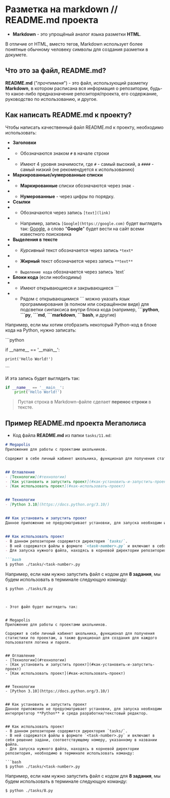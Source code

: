 # Разметка на markdown // README.md проекта

- **Markdown** - это упрощёный аналог языка разметки **HTML**.

В отличие от HTML, вместо тегов, Markdown использует более понятные обычному человеку символы для создания разметки в докумете.


## Что это за файл, README.md?
**README.md** ("*прочтименя*") - это файл, использующий разметку **Markdown**, в котором расписана вся информация о репозитории, будь-то какое-либо предназначение репозиторя/проекта, его содержание, руководство по использованию, и другое.


## Как написать README.md к проекту?
Чтобы написать качественный файл README.md к проекту, необходимо использовать:

- **Заголовки**
- - Обозначаются знаком `#` в начале строки
- - Имеют 4 уровня значимости, где `#` - самый высокий, а `####` - самый низкий (не рекомендуется к использованию)
- **Маркированные/нумерованные списки**
- - **Маркированные** списки обозначаются через знак `-`
- - **Нумерованные** - через цифры по порядку.
- **Ссылки**
- - Обозначаются через запись `[text](link)`
- - Например, запись `[Google](https://google.com)` будет выглядеть так: [Google](https://google.com), а слово "**Google**" будет вести на сайт всеми известного поисковика
- **Выделения в тексте**
- - *Курсивный* текст обозначается через запись `*text*`
- - **Жирный** текст обозначается через запись `**text**`
- - `Выделение кода` обозначается через запись \`text\`
- **Блоки кода** (если необходимы)
- - Имеют открывающиеся и закрывающиеся \`\`\`
- - Рядом с открывающимися \`\`\` можно указать язык программирования (в полном или сокращённом виде) для подсветки синтаксиса внутри блока кода (например, **\`\`\`python**, **\`\`\`py**, **\`\`\`md**, **\`\`\`markdown**, **\`\`\`bash**, и другие)

Например, если мы хотим отобразить некоторый Python-код в блоке кода на Python, нужно записать:

\`\`\`python 

if \_\_name\_\_ == '\_\_main\_\_':

    print('Hello World!')

\`\`\`


И эта запись будет выглядеть так:

```python
if __name__ == '__main__':
    print('Hello World!')
```

> Пустая строка в Markdown-файле сделает **перенос строки** в тексте.


## Пример README.md проекта Мегаполиса
- Код файла **README.md** из папки `tasks/11.md`:

```md
# Megapolis
Приложение для работы с проектами школьников.

Содержит в себе личный кабинет школьника, функционал для получения статистики по проектам, а также функционал для создания для каждого пользователя логина и пароля.


## Оглавление
- [Технологии](#технологии)
- [Как установить и запустить проект](#как-установить-и-запустить-проект)
- [Как использовать проект](#как-использовать-проект)


## Технологии
- [Python 3.10](https://docs.python.org/3.10/)


## Как установить и запустить проект
Данное приложение не предусматривает установки, для запуска необходим интерпретатор **Python** и среда разработки/текстовый редактор.


## Как использовать проект
- В данном репозитории содержится директория `tasks/`. 
- В ней содержатся файлы в формате `<task-number>.py` и включают в себя решение задани, соответствующему номеру, указанному в названии файла.
- Для запуска нужного файла, находясь в корневой директории репозитория, необходимо в терминале использовать команду:

```bash
$ python ./tasks/<task-number>.py
```

Например, если нам нужно запустить файл с кодом для **8 задания**, мы будем использовать в терминале следующую команду:

```bash
$ python ./tasks/8.py
```

```


- Этот файл будет выглядеть так:


# Megapolis
Приложение для работы с проектами школьников.

Содержит в себе личный кабинет школьника, функционал для получения статистики по проектам, а также функционал для создания для каждого пользователя логина и пароля.


## Оглавление
- [Технологии](#технологии)
- [Как установить и запустить проект](#как-установить-и-запустить-проект)
- [Как использовать проект](#как-использовать-проект)


## Технологии
- [Python 3.10](https://docs.python.org/3.10/)


## Как установить и запустить проект
Данное приложение не предусматривает установки, для запуска необходим интерпретатор **Python** и среда разработки/текстовый редактор.


## Как использовать проект
- В данном репозитории содержится директория `tasks/`. 
- В ней содержатся файлы в формате `<task-number>.py` и включают в себя решение задани, соответствующему номеру, указанному в названии файла.
- Для запуска нужного файла, находясь в корневой директории репозитория, необходимо в терминале использовать команду:

```bash
$ python ./tasks/<task-number>.py
```

Например, если нам нужно запустить файл с кодом для **8 задания**, мы будем использовать в терминале следующую команду:

```
$ python ./tasks/8.py
```

